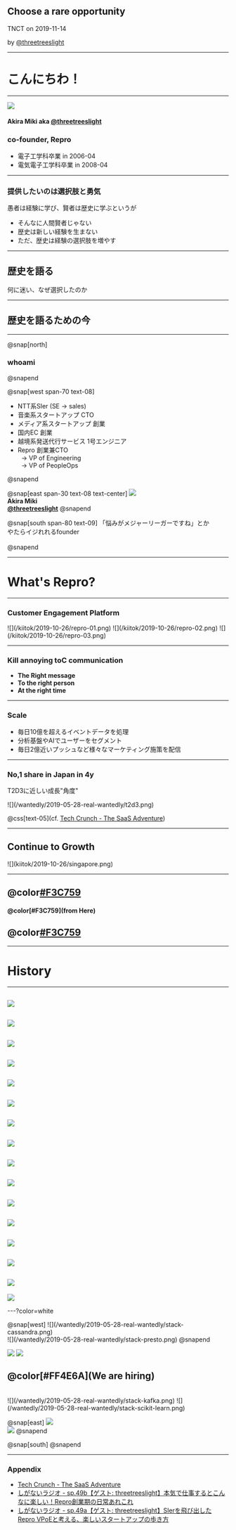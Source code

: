## Choose a rare opportunity

TNCT on 2019-11-14

by [@threetreeslight](https://twitter.com/threetreeslight)

---

# こんにちわ！

---

[![](https://www.gravatar.com/avatar/0a918b7637fcfafeb06264db039552df?s=190)](https://twitter.com/threetreeslight)

#### Akira Miki aka [@threetreeslight](https://twitter.com/threetreeslight)
### co-founder, Repro

-  電子工学科卒業 in 2006-04
-  電気電子工学科卒業 in 2008-04

---

### 提供したいのは選択肢と勇気

愚者は経験に学び、賢者は歴史に学ぶというが

- そんなに人間賢者じゃない
- 歴史は新しい経験を生まない
- ただ、歴史は経験の選択肢を増やす

---

## 歴史を語る

何に迷い、なぜ選択したのか

---

## 歴史を語るための今

---

@snap[north]
<br>
### whoami
@snapend

@snap[west span-70 text-08]
<ul>
<li> NTT系SIer (SE -> sales)
<li> 音楽系スタートアップ CTO
<li> メディア系スタートアップ 創業
<li> 国内EC 創業
<li> 越境系発送代行サービス 1号エンジニア
<li> Repro 創業兼CTO <br>&nbsp;&nbsp;-> VP of Engineering <br>&nbsp;&nbsp;-> VP of PeopleOps
</ul>
@snapend

@snap[east span-30 text-08 text-center]
[![](https://www.gravatar.com/avatar/0a918b7637fcfafeb06264db039552df?s=190)](https://twitter.com/threetreeslight)
<br>**Akira Miki**
<br> **[@threetreeslight](https://twitter.com/threetreeslight)**
@snapend

@snap[south span-80 text-09]
「悩みがメジャーリーガーですね」とか<br>やたらイジれれるfounder
<br><br>
@snapend

---

# What's Repro?

---

### Customer Engagement Platform

<div class='img-w-30'>
![](/kiitok/2019-10-26/repro-01.png)
![](/kiitok/2019-10-26/repro-02.png)
![](/kiitok/2019-10-26/repro-03.png)
</div>

---

### Kill annoying toC communication

- **The Right message**
- **To the right person**
- **At the right time**

---

### Scale

- 毎日10億を超えるイベントデータを処理
- 分析基盤やAIでユーザーをセグメント
- 毎日2億近いプッシュなど様々なマーケティング施策を配信

---

### No,1 share in Japan in 4y

T2D3に近しい成長"角度"

<div class='img-w-70'>
![](/wantedly/2019-05-28-real-wantedly/t2d3.png)
</div>

@css[text-05](cf. [Tech Crunch - The SaaS Adventure](https://techcrunch.com/2015/02/01/the-saas-travel-adventure/))

---

## Continue to Growth

<div class='img-w-70'>
![](kiitok/2019-10-26/singapore.png)
</div>

---

## @color[#F3C759](Unicorn)
#### @color[#F3C759](from Here)
## @color[#F3C759](Here)

---

# History

---
![](/kosen/2019-11-14/assets/nttcw-2.jpg)
---
![](/kosen/2019-11-14/assets/uuy-2.jpg)
---
![](/kosen/2019-11-14/assets/mashroom.jpg)
---
![](/kosen/2019-11-14/assets/sw-2.jpg)
---
![](/kosen/2019-11-14/assets/repro-001.jpg)
---
![](/kosen/2019-11-14/assets/repro-002.jpg)
---
![](/kosen/2019-11-14/assets/repro-200.jpg)
---
![](/kosen/2019-11-14/assets/repro-202.jpg)
---
![](/kosen/2019-11-14/assets/repro-203.jpg)
---
![](/kosen/2019-11-14/assets/repro-230.jpg)
---
![](/kosen/2019-11-14/assets/repro-301.jpg)
---
![](/kosen/2019-11-14/assets/repro-300.jpg)
---
![](/kosen/2019-11-14/assets/repro-302.jpg)
---
![](/kosen/2019-11-14/assets/repro-400.jpg)
---
![](/kosen/2019-11-14/assets/repro-500.jpg)
---
![](/kosen/2019-11-14/assets/repro-900.jpg)

---?color=white

<div class='hiring'>
@snap[west]
![](/wantedly/2019-05-28-real-wantedly/stack-cassandra.png)
<br>
![](/wantedly/2019-05-28-real-wantedly/stack-presto.png)
@snapend

![](/wantedly/2019-05-28-real-wantedly/stack-ruby.png)
![](/wantedly/2019-05-28-real-wantedly/stack-golang.png)
<br>
## @color[#FF4E6A](We are hiring)
<br>
![](/wantedly/2019-05-28-real-wantedly/stack-kafka.png)
![](/wantedly/2019-05-28-real-wantedly/stack-scikit-learn.png)

@snap[east]
![](/wantedly/2019-05-28-real-wantedly/stack-fluentd.png)
<br>
![](/wantedly/2019-05-28-real-wantedly/stack-vuejs.png)
@snapend

@snap[south]
@snapend
</div>

---




### Appendix

- [Tech Crunch - The SaaS Adventure](https://techcrunch.com/2015/02/01/the-saas-travel-adventure/)
- [しがないラジオ - sp.49b【ゲスト: threetreeslight】本気で仕事するとこんなに楽しい！Repro創業期の日常あれこれ](https://shiganai.org/ep/sp49b-threetreeslight)
- [しがないラジオ - sp.49a【ゲスト: threetreeslight】SIerを飛び出したRepro VPoEと考える、楽しいスタートアップの歩き方](https://shiganai.org/ep/sp49a-threetreeslight)


